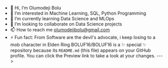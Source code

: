 - 👋 Hi, I’m Olumodeji Bolu
- 👀 I’m interested in Machine Learning, SQL, Python Programming
- 🌱 I’m currently learning Data Science and MLOps
- 💞️ I’m looking to collaborate on Data Science projects
- 📫 How to reach me olumodejibolu@gmail.com
- ⚡ Fun fact: From Software are the devil's advocate, i keep losing to a mob character in Elden Ring
BOLUF16/BOLUF16 is a ✨ special ✨ repository because its `README.md` (this file) appears on your GitHub profile.
You can click the Preview link to take a look at your changes.
--->
